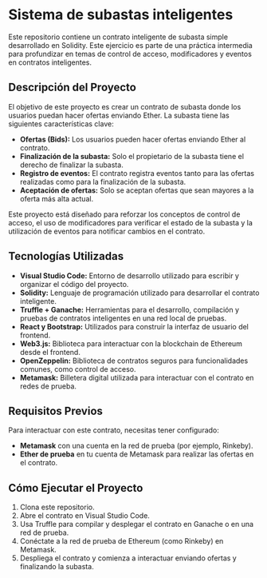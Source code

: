 # Sistema de subastas inteligentes

Este repositorio contiene un contrato inteligente de subasta simple desarrollado en Solidity. Este ejercicio es parte de una práctica intermedia para profundizar en temas de control de acceso, modificadores y eventos en contratos inteligentes.

## Descripción del Proyecto

El objetivo de este proyecto es crear un contrato de subasta donde los usuarios puedan hacer ofertas enviando Ether. La subasta tiene las siguientes características clave:

- **Ofertas (Bids):** Los usuarios pueden hacer ofertas enviando Ether al contrato.
- **Finalización de la subasta:** Solo el propietario de la subasta tiene el derecho de finalizar la subasta.
- **Registro de eventos:** El contrato registra eventos tanto para las ofertas realizadas como para la finalización de la subasta.
- **Aceptación de ofertas:** Solo se aceptan ofertas que sean mayores a la oferta más alta actual.

Este proyecto está diseñado para reforzar los conceptos de control de acceso, el uso de modificadores para verificar el estado de la subasta y la utilización de eventos para notificar cambios en el contrato.

## Tecnologías Utilizadas

- **Visual Studio Code:** Entorno de desarrollo utilizado para escribir y organizar el código del proyecto.
- **Solidity:** Lenguaje de programación utilizado para desarrollar el contrato inteligente.
- **Truffle + Ganache:** Herramientas para el desarrollo, compilación y pruebas de contratos inteligentes en una red local de pruebas.
- **React y Bootstrap:** Utilizados para construir la interfaz de usuario del frontend.
- **Web3.js:** Biblioteca para interactuar con la blockchain de Ethereum desde el frontend.
- **OpenZeppelin:** Biblioteca de contratos seguros para funcionalidades comunes, como control de acceso.
- **Metamask:** Billetera digital utilizada para interactuar con el contrato en redes de prueba.

## Requisitos Previos

Para interactuar con este contrato, necesitas tener configurado:

- **Metamask** con una cuenta en la red de prueba (por ejemplo, Rinkeby).
- **Ether de prueba** en tu cuenta de Metamask para realizar las ofertas en el contrato.

## Cómo Ejecutar el Proyecto

1. Clona este repositorio.
2. Abre el contrato en Visual Studio Code.
3. Usa Truffle para compilar y desplegar el contrato en Ganache o en una red de prueba.
4. Conéctate a la red de prueba de Ethereum (como Rinkeby) en Metamask.
5. Despliega el contrato y comienza a interactuar enviando ofertas y finalizando la subasta.
